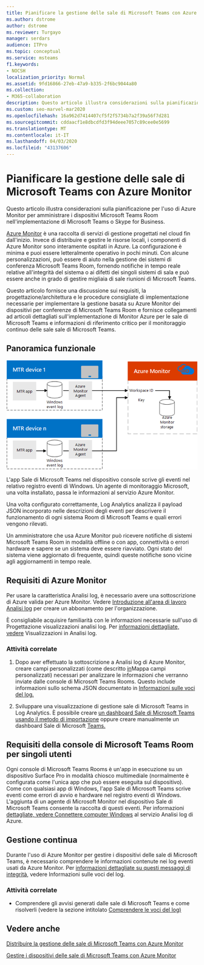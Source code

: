 ```yaml
---
title: Pianificare la gestione delle sale di Microsoft Teams con Azure Monitor
ms.author: dstrome
author: dstrome
ms.reviewer: Turgayo
manager: serdars
audience: ITPro
ms.topic: conceptual
ms.service: msteams
f1.keywords:
- NOCSH
localization_priority: Normal
ms.assetid: 9fd16866-27eb-47a9-b335-2f6bc9044a80
ms.collection:
- M365-collaboration
description: Questo articolo illustra considerazioni sulla pianificazione per l'uso di Azure Monitor per amministrare i dispositivi Microsoft Teams Room nell'implementazione di Skype for Business o Teams.
ms.custom: seo-marvel-mar2020
ms.openlocfilehash: 16a962d7414407cf5f2f5734b7a2f39a56f7d281
ms.sourcegitcommit: cddaacf1e8dbcdfd3f94deee7057c89cee0e5699
ms.translationtype: MT
ms.contentlocale: it-IT
ms.lasthandoff: 04/03/2020
ms.locfileid: "43137606"
---
```

# <a name="plan-microsoft-teams-rooms-management-with-azure-monitor"></a>Pianificare la gestione delle sale di Microsoft Teams con Azure Monitor
 
 Questo articolo illustra considerazioni sulla pianificazione per l'uso di Azure Monitor per amministrare i dispositivi Microsoft Teams Room nell'implementazione di Microsoft Teams o Skype for Business.
  
[Azure Monitor](https://docs.microsoft.com/azure/azure-monitor/overview) è una raccolta di servizi di gestione progettati nel cloud fin dall'inizio. Invece di distribuire e gestire le risorse locali, i componenti di Azure Monitor sono interamente ospitati in Azure. La configurazione è minima e puoi essere letteralmente operativo in pochi minuti. Con alcune personalizzazioni, può essere di aiuto nella gestione dei sistemi di conferenza Microsoft Teams Room, fornendo notifiche in tempo reale relative all'integrità del sistema o ai difetti dei singoli sistemi di sala e può essere anche in grado di gestire migliaia di sale riunioni di Microsoft Teams.
  
Questo articolo fornisce una discussione sui requisiti, la progettazione/architettura e le procedure consigliate di implementazione necessarie per implementare la gestione basata su Azure Monitor dei dispositivi per conferenze di Microsoft Teams Room e fornisce collegamenti ad articoli dettagliati sull'implementazione di Monitor Azure per le sale di Microsoft Teams e informazioni di riferimento critico per il monitoraggio continuo delle sale sale di Microsoft Teams. 
  
## <a name="functional-overview"></a>Panoramica funzionale

![Diagramma della gestione delle sale di Microsoft Teams con Azure Monitor](../media/3f2ae1b8-61ea-4cd6-afb4-4bd75ccc746a.png)
  
L'app Sale di Microsoft Teams nel dispositivo console scrive gli eventi nel relativo registro eventi di Windows. Un agente di monitoraggio Microsoft, una volta installato, passa le informazioni al servizio Azure Monitor. 
  
Una volta configurato correttamente, Log Analytics analizza il payload JSON incorporato nelle descrizioni degli eventi per descrivere il funzionamento di ogni sistema Room di Microsoft Teams e quali errori vengono rilevati. 
  
Un amministratore che usa Azure Monitor può ricevere notifiche di sistemi Microsoft Teams Room in modalità offline o con app, connettività o errori hardware e sapere se un sistema deve essere riavviato. Ogni stato del sistema viene aggiornato di frequente, quindi queste notifiche sono vicine agli aggiornamenti in tempo reale.
  
## <a name="azure-monitor-requirements"></a>Requisiti di Azure Monitor

Per usare la caratteristica Analisi log, è necessario avere una sottoscrizione di Azure valida per Azure Monitor. Vedere [Introduzione all'area di lavoro Analisi log](https://docs.microsoft.com/azure/azure-monitor/learn/quick-create-workspace) per creare un abbonamento per l'organizzazione.
  
È consigliabile acquisire familiarità con le informazioni necessarie sull'uso di Progettazione visualizzazioni analisi log. Per [informazioni dettagliate, vedere](https://docs.microsoft.com/azure/azure-monitor/platform/view-designer) Visualizzazioni in Analisi log.
  
### <a name="related-tasks"></a>Attività correlate

1. Dopo aver effettuato la sottoscrizione a Analisi log di Azure Monitor, creare campi personalizzati (come descritto [in](azure-monitor-deploy.md#Custom_fields)Mappa campi personalizzati) necessari per analizzare le informazioni che verranno inviate dalle console di Microsoft Teams Rooms. Questo include informazioni sullo schema JSON documentato in [Informazioni sulle voci del log.](azure-monitor-manage.md#understand-the-log-entries)
    
2. Sviluppare una visualizzazione di gestione sale di Microsoft Teams in Log Analytics. È possibile creare [un dashboard Sale di Microsoft Teams usando il metodo di importazione](azure-monitor-deploy.md#create-a-microsoft-teams-rooms-dashboard-by-using-the-import-method) oppure creare manualmente un dashboard Sale di Microsoft [Teams.](azure-monitor-deploy.md#create-a-microsoft-teams-rooms-dashboard-manually)
    
## <a name="individual-microsoft-teams-rooms-console-requirements"></a>Requisiti della console di Microsoft Teams Room per singoli utenti

Ogni console di Microsoft Teams Rooms è un'app in esecuzione su un dispositivo Surface Pro in modalità chiosco multimediale (normalmente è configurata come l'unica app che può essere eseguita sul dispositivo). Come con qualsiasi app di Windows, l'app Sale di Microsoft Teams scrive eventi come errori di avvio e hardware nel registro eventi di Windows. L'aggiunta di un agente di Microsoft Monitor nel dispositivo Sale di Microsoft Teams consente la raccolta di questi eventi. Per informazioni [dettagliate, vedere Connettere computer Windows](https://docs.microsoft.com/azure/azure-monitor/platform/agent-windows) al servizio Analisi log di Azure.
  
## <a name="ongoing-management"></a>Gestione continua

Durante l'uso di Azure Monitor per gestire i dispositivi delle sale di Microsoft Teams, è necessario comprendere le informazioni contenute nei log eventi usati da Azure Monitor. Per [informazioni dettagliate su questi messaggi di integrità,](azure-monitor-manage.md#understand-the-log-entries) vedere Informazioni sulle voci del log.
  
### <a name="related-tasks"></a>Attività correlate

- Comprendere gli avvisi generati dalle sale di Microsoft Teams e come risolverli (vedere la sezione intitolato [Comprendere le voci del log)](azure-monitor-manage.md#understand-the-log-entries)
    
## <a name="see-also"></a>Vedere anche

[Distribuire la gestione delle sale di Microsoft Teams con Azure Monitor](azure-monitor-deploy.md)
  
[Gestire i dispositivi delle sale di Microsoft Teams con Azure Monitor](azure-monitor-manage.md)